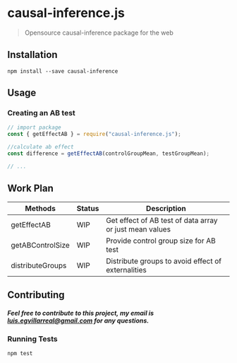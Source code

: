 # causal-inference.js

> Opensource causal-inference package for the web

## Installation

```
npm install --save causal-inference
```

## Usage

### Creating an AB test

```javascript
// import package
const { getEffectAB } = require("causal-inference.js");

//calculate ab effect
const difference = getEffectAB(controlGroupMean, testGroupMean);

// ...
```

## Work Plan

| Methods          | Status | Description                                             |
| ---------------- | ------ | ------------------------------------------------------- |
| getEffectAB      | WIP    | Get effect of AB test of data array or just mean values |
| getABControlSize | WIP    | Provide control group size for AB test                  |
| distributeGroups | WIP    | Distribute groups to avoid effect of externalities      |

## Contributing

##### Feel free to contribute to this project, my email is luis.egvillarreal@gmail.com for any questions.

### Running Tests

```bash
npm test
```
